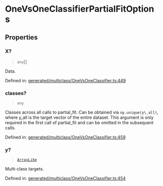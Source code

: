# OneVsOneClassifierPartialFitOptions

## Properties

### X?

> `any`[]

Data.

Defined in:  [generated/multiclass/OneVsOneClassifier.ts:449](https://github.com/transitive-bullshit/scikit-learn-ts/blob/122b3c0/packages/sklearn/src/generated/multiclass/OneVsOneClassifier.ts#L449)

### classes?

> `any`

Classes across all calls to partial\_fit. Can be obtained via `np.unique(y\_all)`, where y\_all is the target vector of the entire dataset. This argument is only required in the first call of partial\_fit and can be omitted in the subsequent calls.

Defined in:  [generated/multiclass/OneVsOneClassifier.ts:459](https://github.com/transitive-bullshit/scikit-learn-ts/blob/122b3c0/packages/sklearn/src/generated/multiclass/OneVsOneClassifier.ts#L459)

### y?

> [`ArrayLike`](../types/ArrayLike.md)

Multi-class targets.

Defined in:  [generated/multiclass/OneVsOneClassifier.ts:454](https://github.com/transitive-bullshit/scikit-learn-ts/blob/122b3c0/packages/sklearn/src/generated/multiclass/OneVsOneClassifier.ts#L454)
